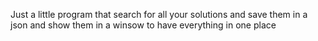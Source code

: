 Just a little program that search for all your solutions and save them in a json and show them in a winsow to have everything in one place
